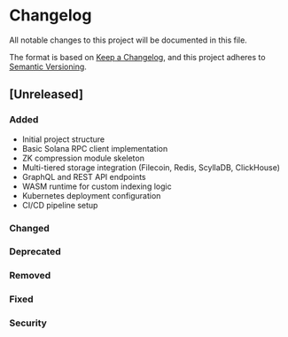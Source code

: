 # Changelog
All notable changes to this project will be documented in this file.

The format is based on [Keep a Changelog](https://keepachangelog.com/en/1.0.0/),
and this project adheres to [Semantic Versioning](https://semver.org/spec/v2.0.0.html).

## [Unreleased]

### Added
- Initial project structure
- Basic Solana RPC client implementation
- ZK compression module skeleton
- Multi-tiered storage integration (Filecoin, Redis, ScyllaDB, ClickHouse)
- GraphQL and REST API endpoints
- WASM runtime for custom indexing logic
- Kubernetes deployment configuration
- CI/CD pipeline setup

### Changed

### Deprecated

### Removed

### Fixed

### Security